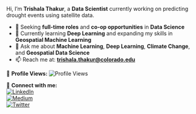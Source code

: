 Hi, I’m **Trishala Thakur**, a **Data Scientist** currently working on predicting drought events using satellite data.

- 🔭 Seeking **full-time roles** and **co-op opportunities** in **Data Science**
- 🌱 Currently learning **Deep Learning** and expanding my skills in **Geospatial Machine Learning**
- 💬 Ask me about **Machine Learning**, **Deep Learning**, **Climate Change**, and **Geospatial Data Science**
- 📫 Reach me at: **trishala.thakur@colorado.edu**

🔹 **Profile Views:** ![Profile Views](https://img.shields.io/github/profile/views/trishthakur?style=flat-square)

🔹 **Connect with me:**  
[![LinkedIn](https://img.shields.io/badge/LinkedIn-%230077B5?style=flat-square&logo=linkedin&logoColor=white)](https://www.linkedin.com/in/trishala-thakur/)  
[![Medium](https://img.shields.io/badge/Medium-%23000000?style=flat-square&logo=medium&logoColor=white)](https://trrshla.medium.com/)  
[![Twitter](https://img.shields.io/badge/Twitter-%231DA1F2?style=flat-square&logo=twitter&logoColor=white)](https://x.com/trrshla)
